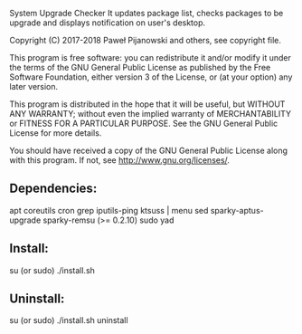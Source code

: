 System Upgrade Checker
It updates package list, checks packages to be upgrade and displays notification on user's desktop.

Copyright (C) 2017-2018 Paweł Pijanowski and others, see copyright file.

This program is free software: you can redistribute it and/or modify
it under the terms of the GNU General Public License as published by
the Free Software Foundation, either version 3 of the License, or
(at your option) any later version.

This program is distributed in the hope that it will be useful,
but WITHOUT ANY WARRANTY; without even the implied warranty of
MERCHANTABILITY or FITNESS FOR A PARTICULAR PURPOSE.  See the
GNU General Public License for more details.

You should have received a copy of the GNU General Public License
along with this program.  If not, see <http://www.gnu.org/licenses/>.

Dependencies:
-------------
apt
coreutils
cron
grep
iputils-ping
ktsuss | menu
sed
sparky-aptus-upgrade
sparky-remsu (>= 0.2.10)
sudo
yad

Install:
-------------
su (or sudo) 
./install.sh

Uninstall:
-------------
su (or sudo)
./install.sh uninstall
